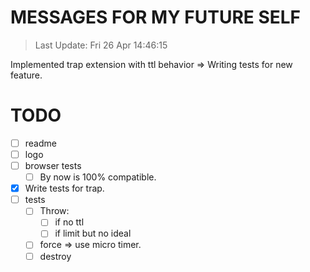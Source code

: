 # MESSAGES FOR MY FUTURE SELF

> Last Update: Fri 26 Apr 14:46:15

Implemented trap extension with ttl behavior => Writing tests for new feature.

# TODO

- [ ] readme
- [ ] logo
- [ ] browser tests
  - [ ] By now is 100% compatible.
- [x] Write tests for trap.
- [ ] tests
  - [ ] Throw:
    - [ ] if no ttl
    - [ ] if limit but no ideal
  - [ ] force => use micro timer.
  - [ ] destroy